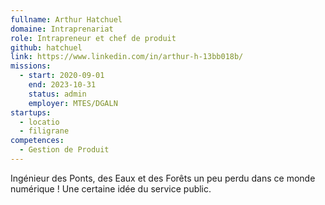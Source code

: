 ```yaml
---
fullname: Arthur Hatchuel
domaine: Intraprenariat
role: Intrapreneur et chef de produit
github: hatchuel
link: https://www.linkedin.com/in/arthur-h-13bb018b/
missions:
  - start: 2020-09-01
    end: 2023-10-31
    status: admin
    employer: MTES/DGALN
startups:
  - locatio
  - filigrane
competences:
  - Gestion de Produit
---
```

Ingénieur des Ponts, des Eaux et des Forêts un peu perdu dans ce monde numérique ! Une certaine idée du service public.
